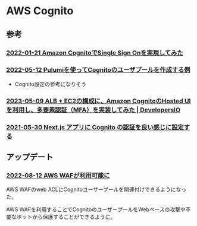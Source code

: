# AWS Cognito

## 参考

### [2022-01-21 Amazon CognitoでSingle Sign Onを実現してみた](https://kakehashi-dev.hatenablog.com/entry/2022/01/21/080000)

### [2022-05-12 Pulumiを使ってCognitoのユーザプールを作成する例](https://dev.classmethod.jp/articles/tried-make-cognito-userpool-using-pulumi)

- Cognito設定の参考になりそう

### [2023-05-09 ALB + EC2の構成に、Amazon CognitoのHosted UIを利用し、多要素認証（MFA）を実装してみた | DevelopersIO](https://dev.classmethod.jp/articles/alb-ec2-cognito-hosted-ui-2023/)

### [2021-05-30 Next.js アプリに Cognito の認証を良い感じに設定する](https://zenn.dev/tatsurom/articles/next-auth-cognito)


## アップデート

### [2022-08-12 AWS WAFが利用可能に](https://dev.classmethod.jp/articles/update-amazon-cognito-enables-native-support-for-aws-waf/)

AWS WAFのweb ACLにCognitoユーザープールを関連付けできるようになった。

AWS WAFを利用することでCognitoのユーザープールをWebベースの攻撃や不要なボットから保護することができるように。
